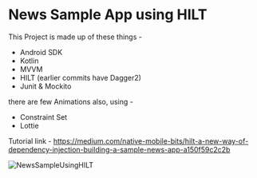 # News Sample App using HILT

This Project is made up of these things -

 - Android SDK 
 - Kotlin 
 - MVVM  
 - HILT  (earlier commits have Dagger2)
 - Junit & Mockito

there are few Animations also, using -

- Constraint Set
 - Lottie

Tutorial link - https://medium.com/native-mobile-bits/hilt-a-new-way-of-dependency-injection-building-a-sample-news-app-a150f59c2c2b


![NewsSampleUsingHILT](https://github.com/myJarvis/news_application/raw/master/images/sampleimage.png)

